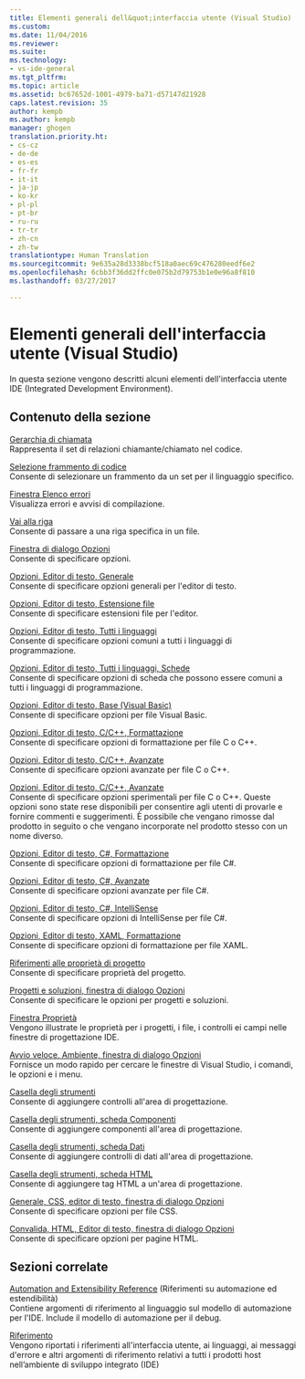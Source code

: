 ```yaml
---
title: Elementi generali dell&quot;interfaccia utente (Visual Studio) | Microsoft Docs
ms.custom: 
ms.date: 11/04/2016
ms.reviewer: 
ms.suite: 
ms.technology:
- vs-ide-general
ms.tgt_pltfrm: 
ms.topic: article
ms.assetid: bc67652d-1001-4979-ba71-d57147d21928
caps.latest.revision: 35
author: kempb
ms.author: kempb
manager: ghogen
translation.priority.ht:
- cs-cz
- de-de
- es-es
- fr-fr
- it-it
- ja-jp
- ko-kr
- pl-pl
- pt-br
- ru-ru
- tr-tr
- zh-cn
- zh-tw
translationtype: Human Translation
ms.sourcegitcommit: 9e635a28d3338bcf518a0aec69c476280eedf6e2
ms.openlocfilehash: 6cbb3f36dd2ffc0e075b2d79753b1e0e96a8f810
ms.lasthandoff: 03/27/2017

---
```

# <a name="general-user-interface-elements-visual-studio"></a>Elementi generali dell'interfaccia utente (Visual Studio)
In questa sezione vengono descritti alcuni elementi dell'interfaccia utente IDE (Integrated Development Environment).  
  
## <a name="in-this-section"></a>Contenuto della sezione  
 [Gerarchia di chiamata](../../ide/reference/call-hierarchy.md)  
 Rappresenta il set di relazioni chiamante/chiamato nel codice.  
  
 [Selezione frammento di codice](../../ide/reference/code-snippet-picker.md)  
 Consente di selezionare un frammento da un set per il linguaggio specifico.  
  
 [Finestra Elenco errori](../../ide/reference/error-list-window.md)  
 Visualizza errori e avvisi di compilazione.  
  
 [Vai alla riga](../../ide/reference/go-to-line.md)  
 Consente di passare a una riga specifica in un file.  
  
 [Finestra di dialogo Opzioni](../../ide/reference/options-dialog-box-visual-studio.md)  
 Consente di specificare opzioni.  
  
 [Opzioni, Editor di testo, Generale](../../ide/reference/options-text-editor-general.md)  
 Consente di specificare opzioni generali per l'editor di testo.  
  
 [Opzioni, Editor di testo, Estensione file](../../ide/reference/options-text-editor-file-extension.md)  
 Consente di specificare estensioni file per l'editor.  
  
 [Opzioni, Editor di testo, Tutti i linguaggi](../../ide/reference/options-text-editor-all-languages.md)  
 Consente di specificare opzioni comuni a tutti i linguaggi di programmazione.  
  
 [Opzioni, Editor di testo, Tutti i linguaggi, Schede](../../ide/reference/options-text-editor-all-languages-tabs.md)  
 Consente di specificare opzioni di scheda che possono essere comuni a tutti i linguaggi di programmazione.  
  
 [Opzioni, Editor di testo, Base (Visual Basic)](../../ide/reference/options-text-editor-basic-visual-basic.md)  
 Consente di specificare opzioni per file Visual Basic.  
  
 [Opzioni, Editor di testo, C/C++, Formattazione](../../ide/reference/options-text-editor-c-cpp-formatting.md)  
 Consente di specificare opzioni di formattazione per file C o C++.  
  
 [Opzioni, Editor di testo, C/C++, Avanzate](../../ide/reference/options-text-editor-c-cpp-advanced.md)  
 Consente di specificare opzioni avanzate per file C o C++.  

[Opzioni, Editor di testo, C/C++, Avanzate](../../ide/reference/options-text-editor-c-cpp-experimental.md)  
 Consente di specificare opzioni sperimentali per file C o C++. Queste opzioni sono state rese disponibili per consentire agli utenti di provarle e fornire commenti e suggerimenti. È possibile che vengano rimosse dal prodotto in seguito o che vengano incorporate nel prodotto stesso con un nome diverso. 
  
 [Opzioni, Editor di testo, C#, Formattazione](../../ide/reference/options-text-editor-csharp-formatting.md)  
 Consente di specificare opzioni di formattazione per file C#.  
  
 [Opzioni, Editor di testo, C#, Avanzate](../../ide/reference/options-text-editor-csharp-advanced.md)  
 Consente di specificare opzioni avanzate per file C#.  
  
 [Opzioni, Editor di testo, C#, IntelliSense](../../ide/reference/options-text-editor-csharp-intellisense.md)  
 Consente di specificare opzioni di IntelliSense per file C#.  
  
 [Opzioni, Editor di testo, XAML, Formattazione](../../ide/reference/options-text-editor-xaml-formatting.md)  
 Consente di specificare opzioni di formattazione per file XAML.  
  
 [Riferimenti alle proprietà di progetto](../../ide/reference/project-properties-reference.md)  
 Consente di specificare proprietà del progetto.  
  
 [Progetti e soluzioni, finestra di dialogo Opzioni](../../ide/reference/projects-and-solutions-options-dialog-box.md)  
 Consente di specificare le opzioni per progetti e soluzioni.  
  
 [Finestra Proprietà](../../ide/reference/properties-window.md)  
 Vengono illustrate le proprietà per i progetti, i file, i controlli ei campi nelle finestre di progettazione IDE.  
  
 [Avvio veloce, Ambiente, finestra di dialogo Opzioni](../../ide/reference/quick-launch-environment-options-dialog-box.md)  
 Fornisce un modo rapido per cercare le finestre di Visual Studio, i comandi, le opzioni e i menu.  
  
 [Casella degli strumenti](../../ide/reference/toolbox.md)  
 Consente di aggiungere controlli all'area di progettazione.  
  
 [Casella degli strumenti, scheda Componenti](../../ide/reference/toolbox-components-tab.md)  
 Consente di aggiungere componenti all'area di progettazione.  
  
 [Casella degli strumenti, scheda Dati](../../ide/reference/toolbox-data-tab.md)  
 Consente di aggiungere controlli di dati all'area di progettazione.  
  
 [Casella degli strumenti, scheda HTML](../../ide/reference/toolbox-html-tab.md)  
 Consente di aggiungere tag HTML a un'area di progettazione.  
  
 [Generale, CSS, editor di testo, finestra di dialogo Opzioni](http://msdn.microsoft.com/Library/b33a7617-e69d-4a11-938e-2e218a34a10c)  
 Consente di specificare opzioni per file CSS.  
  
 [Convalida, HTML, Editor di testo, finestra di dialogo Opzioni](http://msdn.microsoft.com/Library/9c24ecfe-263e-4bf1-88de-d01be3992863)  
 Consente di specificare opzioni per pagine HTML.  
  
## <a name="related-sections"></a>Sezioni correlate  
 [Automation and Extensibility Reference](http://msdn.microsoft.com/Library/93112562-db21-4188-9383-ed19ad79bddf) (Riferimenti su automazione ed estendibilità)  
 Contiene argomenti di riferimento al linguaggio sul modello di automazione per l'IDE. Include il modello di automazione per il debug.  
  
 [Riferimento](../../ide/reference/visual-studio-reference.md)  
 Vengono riportati i riferimenti all'interfaccia utente, ai linguaggi, ai messaggi d'errore e altri argomenti di riferimento relativi a tutti i prodotti host nell’ambiente di sviluppo integrato (IDE)
